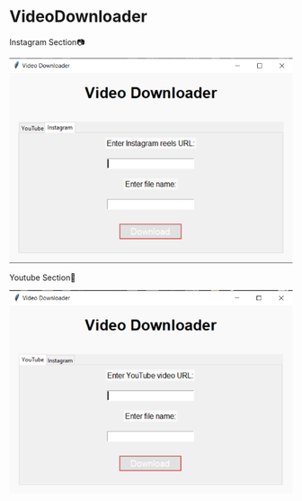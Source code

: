 # VideoDownloader
Instagram Section📷

![alt text](Instagram.png)




Youtube Section🎥

![alt text](Youtube.png)
